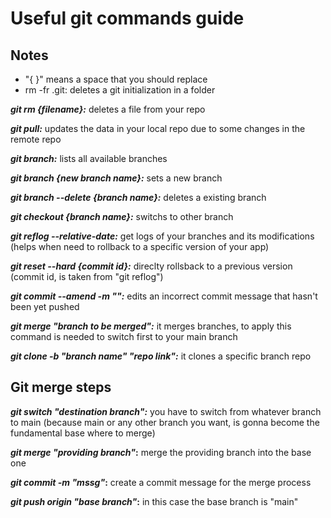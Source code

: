 # Useful git commands guide

## Notes

- "{ }" means a space that you should replace
- rm -fr .git: deletes a git initialization in a folder

**_git rm {filename}:_** deletes a file from your repo

**_git pull:_** updates the data in your local repo due to some changes in the remote repo

**_git branch:_** lists all available branches

**_git branch {new branch name}:_** sets a new branch

**_git branch --delete {branch name}:_** deletes a existing branch

**_git checkout {branch name}:_** switchs to other branch

**_git reflog --relative-date:_** get logs of your branches and its modifications (helps when need to rollback to a specific version of your app)

**_git reset --hard {commit id}:_** direclty rollsback to a previous version (commit id, is taken from "git reflog")

**_git commit --amend -m "":_** edits an incorrect commit message that hasn't been yet pushed

**_git merge "branch to be merged":_** it merges branches, to apply this command is needed to switch first to your main branch

**_git clone -b "branch name"  "repo link":_** it clones a specific branch repo


## Git merge steps

**_git switch "destination branch":_** you have to switch from whatever branch to main (because main or any other branch you want, is gonna become the fundamental base where to merge)

**_git merge "providing branch"_:** merge the providing branch into the base one

**_git commit -m "mssg"_:** create a commit message for the merge process

**_git push origin "base branch"_:** in this case the base branch is "main"
